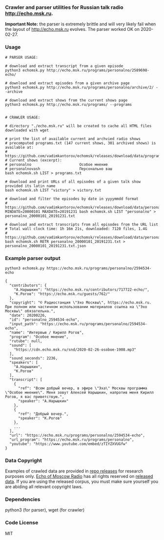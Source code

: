 ### Crawler and parser utilities for Russian talk radio http://echo.msk.ru.

**Important Note:** the parser is extremely brittle and will very likely fail when the layout of http://echo.msk.ru evolves. The parser worked OK on 2020-02-27.

### Usage
```shell
# PARSER USAGE:

# download and extract transcript from a given episode
python3 echomsk.py http://echo.msk.ru/programs/personalno/2589698-echo/

# download and extract episodes from a given archive page
python3 echomsk.py http://echo.msk.ru/programs/personalno/archive/2/ --archive

# download and extract shows from the current shows page
python3 echomsk.py http://echo.msk.ru/programs/ --programs


# CRAWLER USAGE:

# directory "./echo.msk.ru" will be created to cache all HTML files downloaded with wget

# print the list of available current and archvied radio shows
# precomputed programs.txt (147 current shows, 301 archived shows) is available at:
# https://github.com/vadimkantorov/echomsk/releases/download/data/programs.txt
# Current shows (excerpt):
# personalno                      Особое мнение
# personalnovash                  Персонально ваш
bash echomsk.sh LIST > programs.txt

# download and print URLs of all episodes of a given talk show provided its latin name
bash echomsk.sh LIST "victory" > victory.txt

# download and filter the episodes by date in yyyymmdd format
# https://github.com/vadimkantorov/echomsk/releases/download/data/personalno_20000101_20191231.txt
MINDATE=20000101 MAXDATE=20191231 bash echomsk.sh LIST "personalno" > personalno_20000101_20191231.txt

# download and extract transcripts from all episodes from the URL list
# Total wall clock time: 1h 16m 21s, downloaded: 7120 files, 1.4G
# https://github.com/vadimkantorov/echomsk/releases/download/data/personalno_20000101_20191231.txt.json.gz
bash echomsk.sh RETR personalno_20000101_20191231.txt > personalno_20000101_20191231.txt.json
```

### Example parser output
```shell
python3 echomsk.py https://echo.msk.ru/programs/personalno/2594534-echo
```
```
{
  "contributors": {
    "А.Нарышкин": "https://echo.msk.ru/contributors/717722-echo/",
    "К.Рогов": "https://echo.msk.ru/guests/762/"
  },
  "copyright": "© Радиостанция \"Эхо Москвы\", https://echo.msk.ru. При полном или частичном использовании материалов ссылка на \"Эхо Москвы\" обязательна.",
  "date": 20200226,
  "id": "personalno_2594534-echo",
  "input_path": "https://echo.msk.ru/programs/personalno/2594534-echo",
  "name": "Интервью / Кирилл Рогов",
  "program": "Особое мнение",
  "rutube": null,
  "sound": [
    "https://cdn.echo.msk.ru/snd/2020-02-26-osoboe-1908.mp3"
  ],
  "sound_seconds": 2236,
  "speakers": [
    "А.Нарышкин",
    "К.Рогов"
  ],
  "transcript": [
    {
      "ref": "Всем добрый вечер, в эфире \"Эха\" Москвы программа \"Особое мнение\". Меня зовут Алексей Нарышкин, напротив меня Кирилл Рогов, я вас приветствую.",
      "speaker": "А.Нарышкин"
    },
    {
      "ref": "Добрый вечер.",
      "speaker": "К.Рогов"
    },
    ...
  ],
  "url": "https://echo.msk.ru/programs/personalno/2594534-echo",
  "url_program": "https://echo.msk.ru/programs/personalno",
  "youtube": "https://www.youtube.com/embed/zTIYZXVUGfw"
}
```

### Data Copyright
Examples of crawled data are provided in [repo releases](https://github.com/vadimkantorov/echomsk/releases/tag/data) for research purposes only. [Echo of Moscow Radio](http://echo.msk.ru) has all rights reserved on [released data](https://github.com/vadimkantorov/echomsk/releases/tag/data). If you are using the released corpus, you must make sure yourself you are abiding all relevant copyright laws.

### Dependencies
python3 (for parser), wget (for crawler) 

### Code License
MIT
